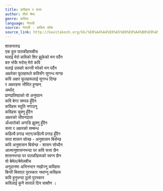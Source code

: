```yaml
---
title: कविहरू र सत्ता
author: तीर्थ श्रेष्ठ
genre: कविता
language: नेपाली
source: नेपाली - कविता कोश
source_link: http://kavitakosh.org/kk/%E0%A4%A4%E0%A5%80%E0%A4%B0%E0%A5%8D%E0%A4%A5_%E0%A4%B6%E0%A5%8D%E0%A4%B0%E0%A5%87%E0%A4%B7%E0%A5%8D%E0%A4%A0
---
```


शासनारुढ  
एक हूल पातकीहरूबीच  
मलाई मेरो कविको शिर झुकेको मन पर्दैन  
बरु भोकै मरोस् मेरो कवि  
मलाई उसको कान्ती मरेको मन पर्दैन  
अक्षरेका फूलहरूले कविसँग सुगन्ध माग्छ  
कवि अक्षर फूलहरूलाई सुगन्ध दिन्छ  
र अक्षरहरू जीवित हुन्छन्  
अर्थात्  
प्राणप्रतिष्ठाको यो अनुष्ठान  
कवि बेगर सम्पन्न हुँदैन  
कविहरू स्तुति नगाउनू  
कविहरू चुक्नु हुँदैन  
अक्षरको जीवनदाता  
अँध्यारोको अगाडि झुक्नु हुँदैन  
सत्ता र अक्षरको सम्बन्ध  
कहिल्यै प्रगाढ भएन/कहिल्यै प्रगाढ हुँदैन  
सत्ता शासन सोच्छ - अनुशासन बिर्सन्छ  
कवि अनुशासन बिर्सन्छ - शासन सोच्दैन  
आत्मानुशासनभन्दा पर कवि सत्ता छैन  
शासनभन्दा पर पातकीहरूको स्वप्न छैन  
यो बेमेल/बेमेलबीच  
अनुदानमा अभिनन्दन नखोज्नू कविहरू  
बिन्ती बिसाएर पुरस्कार नथाप्नू कविहरू  
कवि हुनुभन्दा ठूलो पुरस्कार  
कविलाई कुनै सत्ताले दिन सक्तैन ।
